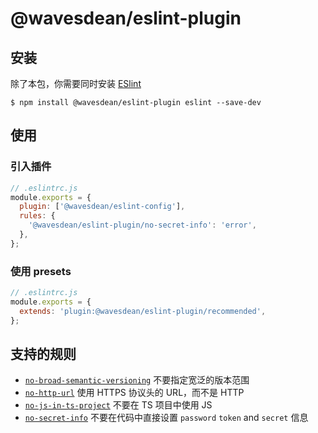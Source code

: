 # @wavesdean/eslint-plugin

## 安装

除了本包，你需要同时安装 [ESlint](https://eslint.org/)

```shell
$ npm install @wavesdean/eslint-plugin eslint --save-dev
```

## 使用

### 引入插件

```js
// .eslintrc.js
module.exports = {
  plugin: ['@wavesdean/eslint-config'],
  rules: {
    '@wavesdean/eslint-plugin/no-secret-info': 'error',
  },
};
```

### 使用 presets

```js
// .eslintrc.js
module.exports = {
  extends: 'plugin:@wavesdean/eslint-plugin/recommended',
};
```

## 支持的规则

- [`no-broad-semantic-versioning`](https://encode-studio-fe.github.io/fe-spec/plugin/no-broad-semantic-versioning.html) 不要指定宽泛的版本范围
- [`no-http-url`](https://encode-studio-fe.github.io/fe-spec/plugin/no-http-url.html) 使用 HTTPS 协议头的 URL，而不是 HTTP
- [`no-js-in-ts-project`](https://encode-studio-fe.github.io/fe-spec/plugin/no-js-in-ts-project.html) 不要在 TS 项目中使用 JS
- [`no-secret-info`](https://encode-studio-fe.github.io/fe-spec/plugin/no-secret-info.html) 不要在代码中直接设置 `password` `token` and `secret` 信息
